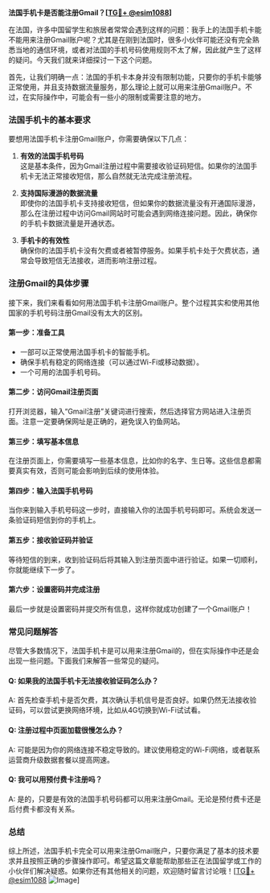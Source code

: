 **法国手机卡是否能注册Gmail？[[TG💪+ @esim1088](https://t.me/s/esim1088)]**

在法国，许多中国留学生和旅居者常常会遇到这样的问题：我手上的法国手机卡能不能用来注册Gmail账户呢？尤其是在刚到法国时，很多小伙伴可能还没有完全熟悉当地的通信环境，或者对法国的手机号码使用规则不太了解，因此就产生了这样的疑问。今天我们就来详细探讨一下这个问题。

首先，让我们明确一点：法国的手机卡本身并没有限制功能，只要你的手机卡能够正常使用，并且支持数据流量服务，那么理论上就可以用来注册Gmail账户。不过，在实际操作中，可能会有一些小的限制或需要注意的地方。

### 法国手机卡的基本要求

要想用法国手机卡注册Gmail账户，你需要确保以下几点：

1. **有效的法国手机号码**  
   这是基本条件，因为Gmail注册过程中需要接收验证码短信。如果你的法国手机卡无法正常接收短信，那么自然就无法完成注册流程。

2. **支持国际漫游的数据流量**  
   即使你的法国手机卡支持接收短信，但如果你的数据流量没有开通国际漫游，那么在注册过程中访问Gmail网站时可能会遇到网络连接问题。因此，确保你的手机卡数据流量是开通状态。

3. **手机卡的有效性**  
   确保你的法国手机卡没有欠费或者被暂停服务。如果手机卡处于欠费状态，通常会导致短信无法接收，进而影响注册过程。

### 注册Gmail的具体步骤

接下来，我们来看看如何用法国手机卡注册Gmail账户。整个过程其实和使用其他国家的手机号码注册Gmail没有太大的区别。

#### 第一步：准备工具
- 一部可以正常使用法国手机卡的智能手机。
- 确保手机有稳定的网络连接（可以通过Wi-Fi或移动数据）。
- 一个可用的法国手机号码。

#### 第二步：访问Gmail注册页面
打开浏览器，输入“Gmail注册”关键词进行搜索，然后选择官方网站进入注册页面。注意一定要确保网址是正确的，避免误入钓鱼网站。

#### 第三步：填写基本信息
在注册页面上，你需要填写一些基本信息，比如你的名字、生日等。这些信息都需要真实有效，否则可能会影响到后续的使用体验。

#### 第四步：输入法国手机号码
当你来到输入手机号码这一步时，直接输入你的法国手机号码即可。系统会发送一条验证码短信到你的手机上。

#### 第五步：接收验证码并验证
等待短信的到来，收到验证码后将其输入到注册页面中进行验证。如果一切顺利，你就能继续下一步了。

#### 第六步：设置密码并完成注册
最后一步就是设置密码并提交所有信息，这样你就成功创建了一个Gmail账户！

### 常见问题解答

尽管大多数情况下，法国手机卡是可以用来注册Gmail的，但在实际操作中还是会出现一些问题。下面我们来解答一些常见的疑问。

#### Q: 如果我的法国手机卡无法接收验证码怎么办？
A: 首先检查手机卡是否欠费，其次确认手机信号是否良好。如果仍然无法接收验证码，可以尝试更换网络环境，比如从4G切换到Wi-Fi试试看。

#### Q: 注册过程中页面加载很慢怎么办？
A: 可能是因为你的网络连接不稳定导致的。建议使用稳定的Wi-Fi网络，或者联系运营商升级数据套餐以提高网速。

#### Q: 我可以用预付费卡注册吗？
A: 是的，只要是有效的法国手机号码都可以用来注册Gmail。无论是预付费卡还是后付费卡都没有关系。

### 总结

综上所述，法国手机卡完全可以用来注册Gmail账户，只要你满足了基本的技术要求并且按照正确的步骤操作即可。希望这篇文章能帮助那些正在法国留学或工作的小伙伴们解决疑惑。如果你还有其他相关的问题，欢迎随时留言讨论哦！[[TG💪+ @esim1088](https://t.me/s/esim1088) ![Image](https://i.postimg.cc/4NQfJmqS/Snipaste-2025-05-13-00-14-12.png)]